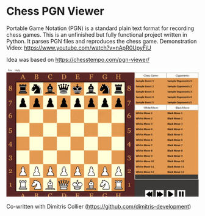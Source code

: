 # Chess PGN Viewer
Portable Game Notation (PGN) is a standard plain text format for recording chess games. This is an unfinished but fully functional project written in Python. It parses PGN files and reproduces the chess game.
Demonstration Video: https://www.youtube.com/watch?v=nApR0UpyFiU

Idea was based on https://chesstempo.com/pgn-viewer/

![image](https://github.com/pargyropoulos/Chess_PGN_Viewer/blob/1b044fd7c91c2dd37a3683f160c8667494fc316b/animated.gif)

Co-written with Dimitris Collier (https://github.com/dimitris-development)
